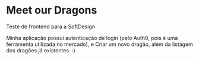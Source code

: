 # Meet our Dragons

Teste de frontend para a SoftDesign 

Minha aplicação possui autenticação de login (pelo Auth0, pois é uma ferramenta utilizada no mercado), e Criar um novo dragão, além da listagem dos dragões já existentes. :)